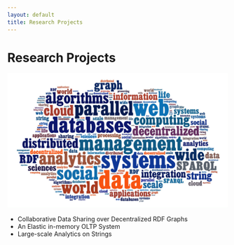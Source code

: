 ```yaml
---
layout: default
title: Research Projects
---
```


# Research Projects


![crosscloud](/research/essamWordCloud.jpg)


- Collaborative Data Sharing over Decentralized RDF Graphs
- An Elastic in-memory OLTP System
- Large-scale Analytics on Strings
